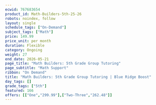 ```yaml
---
ecwid: 767683654
product_id: Math-Builders-5th-25-26
robots: noindex, follow
layout: single
schedule_tags: ["On-Demand"]
subject_tags: ["Math"]
price: 149.99
price_unit: per month
duration: Flexible
category: Ongoing
weight: 27
end_date: 2026-05-21
page_title: "Math Builders: 5th Grade Group Tutoring"
page_subtitle: "Math Support"
ribbon: "On Demand"
title: "Math Builders: 5th Grade Group Tutoring | Blue Ridge Boost"
day_tags: []
grade_tags: ["5th"]
featured: 166
offers: [["One","299.99"],["Two-Three","262.48"]]
---
```

